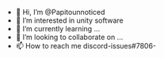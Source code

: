 - 👋 Hi, I’m @Papitounnoticed 
- 👀 I’m interested in unity software 
- 🌱 I’m currently learning ...
- 💞️ I’m looking to collaborate on ...
- 📫 How to reach me discord-issues#7806-

<!---
Papitounnoticed/Papitounnoticed is a ✨ special ✨ repository because its `README.md` (this file) appears on your GitHub profile.
You can click the Preview link to take a look at your changes.
--->
